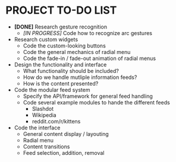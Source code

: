 PROJECT TO-DO LIST
==================

* **[DONE]** Research gesture recognition
  * *[IN PROGRESS]* Code how to recognize arc gestures
* Research custom widgets
  * Code the custom-looking buttons
  * Code the general mechanics of radial menu
  * Code the fade-in / fade-out animation of radial menus
* Design the functionality and interface
  * What functionality should be included?
  * How do we handle mutliple information feeds?
  * How is the content presented?
* Code the modular feed system
  * Specify the API/framework for general feed handling
  * Code several example modules to hande the different feeds
    * Slashdot
    * Wikipedia
    * reddit.com/r/kittens
* Code the interface
  * General content display / layouting
  * Radial menu
  * Content transitions
  * Feed selection, addition, removal